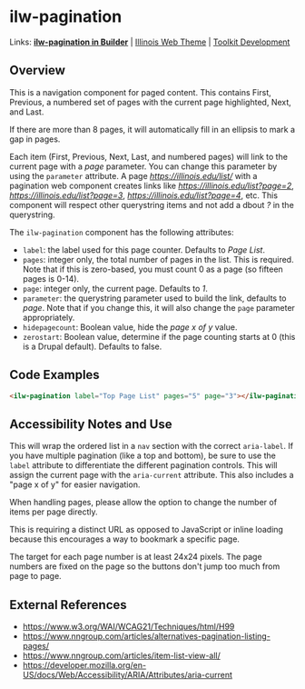 # ilw-pagination

Links: **[ilw-pagination in Builder](https://builder3.toolkit.illinois.edu/component/ilw-pagination/index.html)** | 
[Illinois Web Theme](https://webtheme.illinois.edu/) | 
[Toolkit Development](https://github.com/web-illinois/toolkit-management)

## Overview

This is a navigation component for paged content. This contains First, Previous, a numbered set of pages with the current page highlighted, Next, and Last. 

If there are more than 8 pages, it will automatically fill in an ellipsis to mark a gap in pages. 

Each item (First, Previous, Next, Last, and numbered pages) will link to the current page with a *page* parameter. You can change this parameter by using the `parameter` attribute. A page *https://illinois.edu/list/* with a pagination web component creates links like *https://illinois.edu/list?page=2*, *https://illinois.edu/list?page=3*, *https://illinois.edu/list?page=4*, etc. This component will respect other querystring items and not add a dbout *?* in the querystring. 

The `ilw-pagination` component has the following attributes:
* `label`: the label used for this page counter. Defaults to *Page List*. 
* `pages`: integer only, the total number of pages in the list. This is required. Note that if this is zero-based, you must count 0 as a page (so fifteen pages is 0-14).
* `page`: integer only, the current page. Defaults to *1*.
* `parameter`: the querystring parameter used to build the link, defaults to *page*. Note that if you change this, it will also change the `page` parameter appropriately. 
* `hidepagecount`: Boolean value, hide the *page x of y* value. 
* `zerostart`: Boolean value, determine if the page counting starts at 0 (this is a Drupal default). Defaults to false. 

## Code Examples

```html
<ilw-pagination label="Top Page List" pages="5" page="3"></ilw-pagination>
```

## Accessibility Notes and Use

This will wrap the ordered list in a `nav` section with the correct `aria-label`. If you have multiple pagination (like a top and bottom), be sure to use the `label` attribute to differentiate the different pagination controls. This will assign the current page with the `aria-current` attribute. This also includes a "page x of y" for easier navigation.

When handling pages, please allow the option to change the number of items per page directly. 

This is requiring a distinct URL as opposed to JavaScript or inline loading because this encourages a way to bookmark a specific page. 

The target for each page number is at least 24x24 pixels. The page numbers are fixed on the page so the buttons don't jump too much from page to page. 

## External References

* https://www.w3.org/WAI/WCAG21/Techniques/html/H99
* https://www.nngroup.com/articles/alternatives-pagination-listing-pages/
* https://www.nngroup.com/articles/item-list-view-all/
* https://developer.mozilla.org/en-US/docs/Web/Accessibility/ARIA/Attributes/aria-current
